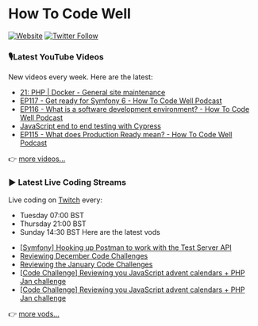 # How To Code Well

[![Website](https://img.shields.io/twitch/status/howtocodewell?color=pink&label=LIVE%20CODING%20ON%20TWITCH&logoColor=%3D&style=for-the-badge)](https://howtocodewell.net/live)
[![Twitter Follow](https://img.shields.io/twitter/follow/howtocodewell?color=pink&logo=twitter&style=for-the-badge)](https://twitter.com/intent/follow?original_referer=https%3A%2F%2Fgithub.com%2Fhowtocodewell&screen_name=howtocodewell)


### 🎙️Latest YouTube Videos
New videos every week.  Here are the latest:
<!-- YOUTUBE-HTCW:START -->
- [21: PHP | Docker -  General site maintenance](https://www.youtube.com/watch?v=ecHdP2gRy-o)
- [EP117 - Get ready for Symfony 6 - How To Code Well Podcast](https://www.youtube.com/watch?v=9DzVq-yY_Eg)
- [EP116 - What is a software development environment? - How To Code Well Podcast](https://www.youtube.com/watch?v=eEChOR13AzU)
- [JavaScript end to end testing with Cypress](https://www.youtube.com/watch?v=-Hcdzm562BU)
- [EP115 - What does Production Ready mean? - How To Code Well Podcast](https://www.youtube.com/watch?v=3oGcV5QND14)
<!-- YOUTUBE-HTCW:END -->

👉 [more videos...](https://youtube.com/howtocodewell)

### ▶️ Latest Live Coding Streams
Live coding on [Twitch](https://howtocodewell.net/live) every:
- Tuesday 07:00 BST
- Thursday 21:00 BST
- Sunday 14:30 BST
Here are the latest vods

<!-- YOUTUBE-HTCW-LIVE:START -->
- [[Symfony] Hooking up Postman to work with the Test Server API](https://www.youtube.com/watch?v=ZH4-ZmwI9U4)
- [Reviewing December Code Challenges](https://www.youtube.com/watch?v=OFWujGKux-4)
- [Reviewing the January Code Challenges](https://www.youtube.com/watch?v=pQJoNmu5CEQ)
- [[Code Challenge] Reviewing you JavaScript advent calendars + PHP Jan challenge](https://www.youtube.com/watch?v=P-5-9cbsN0I)
- [[Code Challenge] Reviewing you JavaScript advent calendars + PHP Jan challenge](https://www.youtube.com/watch?v=RVoquTDm6OA)
<!-- YOUTUBE-HTCW-LIVE:END -->

👉 [more vods...](https://youtube.com/howtocodewelllive)